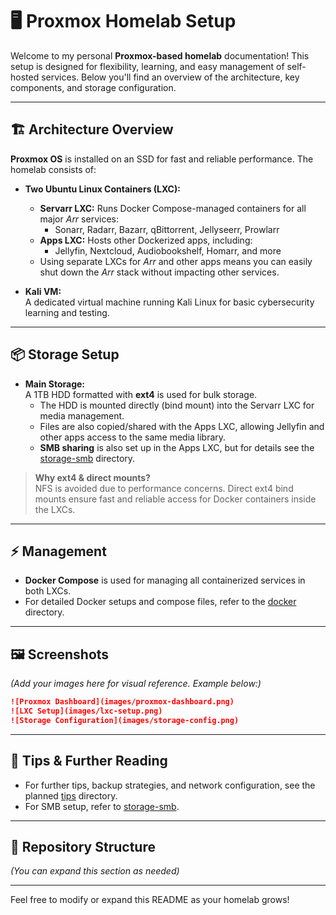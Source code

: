 # 🖥️ Proxmox Homelab Setup

Welcome to my personal **Proxmox-based homelab** documentation! This setup is designed for flexibility, learning, and easy management of self-hosted services. Below you'll find an overview of the architecture, key components, and storage configuration.

---

## 🏗️ Architecture Overview

**Proxmox OS** is installed on an SSD for fast and reliable performance. The homelab consists of:

- **Two Ubuntu Linux Containers (LXC):**
  - **Servarr LXC:** Runs Docker Compose-managed containers for all major *Arr* services:
    - Sonarr, Radarr, Bazarr, qBittorrent, Jellyseerr, Prowlarr
  - **Apps LXC:** Hosts other Dockerized apps, including:
    - Jellyfin, Nextcloud, Audiobookshelf, Homarr, and more
  - Using separate LXCs for *Arr* and other apps means you can easily shut down the *Arr* stack without impacting other services.

- **Kali VM:**  
  A dedicated virtual machine running Kali Linux for basic cybersecurity learning and testing.

---

## 📦 Storage Setup

- **Main Storage:**  
  A 1TB HDD formatted with **ext4** is used for bulk storage.  
  - The HDD is mounted directly (bind mount) into the Servarr LXC for media management.
  - Files are also copied/shared with the Apps LXC, allowing Jellyfin and other apps access to the same media library.
  - **SMB sharing** is also set up in the Apps LXC, but for details see the [storage-smb](../storage-smb/) directory.

> **Why ext4 & direct mounts?**  
> NFS is avoided due to performance concerns. Direct ext4 bind mounts ensure fast and reliable access for Docker containers inside the LXCs.

---

## ⚡ Management

- **Docker Compose** is used for managing all containerized services in both LXCs.
- For detailed Docker setups and compose files, refer to the [docker](../docker/) directory.

---

## 🖼️ Screenshots

*(Add your images here for visual reference. Example below:)*

```markdown
![Proxmox Dashboard](images/proxmox-dashboard.png)
![LXC Setup](images/lxc-setup.png)
![Storage Configuration](images/storage-config.png)
```

---

## 📝 Tips & Further Reading

- For further tips, backup strategies, and network configuration, see the planned [tips](../tips/) directory.
- For SMB setup, refer to [storage-smb](../storage-smb/).

---

## 📂 Repository Structure

*(You can expand this section as needed)*

---

Feel free to modify or expand this README as your homelab grows!